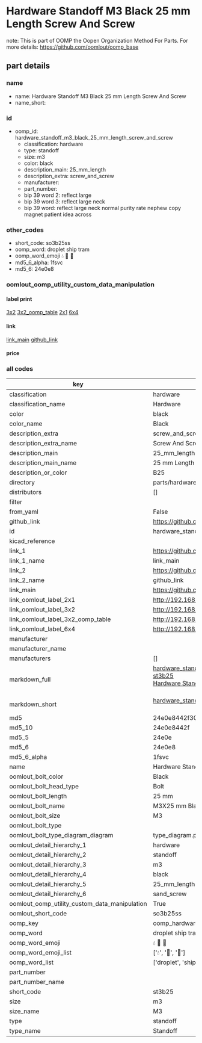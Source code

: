 # Hardware Standoff M3 Black 25 mm Length Screw And Screw  

note: This is part of OOMP the Oopen Organization Method For Parts. For more details: https://github.com/oomlout/oomp_base

##  part details





### name
* name: Hardware Standoff M3 Black 25 mm Length Screw And Screw
* name_short: 
### id
* oomp_id: hardware_standoff_m3_black_25_mm_length_screw_and_screw
  * classification: hardware
  * type: standoff
  * size: m3
  * color: black
  * description_main: 25_mm_length
  * description_extra: screw_and_screw
  * manufacturer: 
  * part_number: 
  * bip 39 word 2: reflect large
  * bip 39 word 3: reflect large neck
  * bip 39 word: reflect large neck normal purity rate nephew copy magnet patient idea across

### other_codes
* short_code: so3b25ss
* oomp_word: droplet ship tram
* oomp_word_emoji :droplet: :ship: :tram:
* md5_6_alpha: 1fsvc
* md5_6: 24e0e8






### oomlout_oomp_utility_custom_data_manipulation
#### label print
[3x2](http://192.168.1.245:1112/?label=oomp%201fsvc)
[3x2_oomp_table](http://192.168.1.107:1112/?label=oomp%201fsvc)
[2x1](http://192.168.1.242:1112/?label=oomp%201fsvc)
[6x4](http://192.168.1.55:1112/?label=oomp%201fsvc)    

#### link

[link_main](https://github.com/oomlout/oomlout_oomp_current_version_messy/tree/main/parts/hardware_standoff_m3_black_25_mm_length_screw_and_screw) [github_link](https://github.com/oomlout/oomlout_oomp_part_src/tree/main/parts/hardware_standoff_m3_black_25_mm_length_screw_and_screw)                             

#### price







### all codes 
| key | value |  
| --- | --- |  
| classification | hardware |  
| classification_name | Hardware |  
| color | black |  
| color_name | Black |  
| description_extra | screw_and_screw |  
| description_extra_name | Screw And Screw |  
| description_main | 25_mm_length |  
| description_main_name | 25 mm Length |  
| description_or_color | B25 |  
| directory | parts/hardware_standoff_m3_black_25_mm_length_screw_and_screw |  
| distributors | [] |  
| filter |  |  
| from_yaml | False |  
| github_link | https://github.com/oomlout/oomlout_oomp_part_src/tree/main/parts/hardware_standoff_m3_black_25_mm_length_screw_and_screw |  
| id | hardware_standoff_m3_black_25_mm_length_screw_and_screw |  
| kicad_reference |  |  
| link_1 | https://github.com/oomlout/oomlout_oomp_current_version_messy/tree/main/parts/hardware_standoff_m3_black_25_mm_length_screw_and_screw |  
| link_1_name | link_main |  
| link_2 | https://github.com/oomlout/oomlout_oomp_part_src/tree/main/parts/hardware_standoff_m3_black_25_mm_length_screw_and_screw |  
| link_2_name | github_link |  
| link_main | https://github.com/oomlout/oomlout_oomp_current_version_messy/tree/main/parts/hardware_standoff_m3_black_25_mm_length_screw_and_screw |  
| link_oomlout_label_2x1 | http://192.168.1.242:1112/?label=oomp%201fsvc |  
| link_oomlout_label_3x2 | http://192.168.1.245:1112/?label=oomp%201fsvc |  
| link_oomlout_label_3x2_oomp_table | http://192.168.1.107:1112/?label=oomp%201fsvc |  
| link_oomlout_label_6x4 | http://192.168.1.55:1112/?label=oomp%201fsvc |  
| manufacturer |  |  
| manufacturer_name |  |  
| manufacturers | [] |  
| markdown_full | [hardware_standoff_m3_black_25_mm_length_screw_and_screw](https://github.com/oomlout/oomlout_oomp_current_version_messy/tree/main/parts/hardware_standoff_m3_black_25_mm_length_screw_and_screw)<br>[st3b25](https://github.com/oomlout/oomlout_oomp_current_version_messy/tree/main/parts/hardware_standoff_m3_black_25_mm_length_screw_and_screw)<br>[Hardware Standoff M3 Black 25 Mm Length Screw And Screw](https://github.com/oomlout/oomlout_oomp_current_version_messy/tree/main/parts/hardware_standoff_m3_black_25_mm_length_screw_and_screw)<br><br> |  
| markdown_short | [hardware_standoff_m3_black_25_mm_length_screw_and_screw](https://github.com/oomlout/oomlout_oomp_current_version_messy/tree/main/parts/hardware_standoff_m3_black_25_mm_length_screw_and_screw)<br><br> |  
| md5 | 24e0e8442f30128ac8d72963275f4da1 |  
| md5_10 | 24e0e8442f |  
| md5_5 | 24e0e |  
| md5_6 | 24e0e8 |  
| md5_6_alpha | 1fsvc |  
| name | Hardware Standoff M3 Black 25 mm Length Screw And Screw |  
| oomlout_bolt_color | Black |  
| oomlout_bolt_head_type | Bolt |  
| oomlout_bolt_length | 25 mm |  
| oomlout_bolt_name |  M3X25 mm Black (Bolt) |  
| oomlout_bolt_size | M3 |  
| oomlout_bolt_type |  |  
| oomlout_bolt_type_diagram_diagram | type_diagram.png |  
| oomlout_detail_hierarchy_1 | hardware |  
| oomlout_detail_hierarchy_2 | standoff |  
| oomlout_detail_hierarchy_3 | m3 |  
| oomlout_detail_hierarchy_4 | black |  
| oomlout_detail_hierarchy_5 | 25_mm_length |  
| oomlout_detail_hierarchy_6 | sand_screw |  
| oomlout_oomp_utility_custom_data_manipulation | True |  
| oomlout_short_code | so3b25ss |  
| oomp_key | oomp_hardware_standoff_m3_black_25_mm_length_screw_and_screw |  
| oomp_word | droplet ship tram |  
| oomp_word_emoji | :droplet: :ship: :tram: |  
| oomp_word_emoji_list | [':droplet:', ':ship:', ':tram:'] |  
| oomp_word_list | ['droplet', 'ship', 'tram'] |  
| part_number |  |  
| part_number_name |  |  
| short_code | st3b25 |  
| size | m3 |  
| size_name | M3 |  
| type | standoff |  
| type_name | Standoff |  
